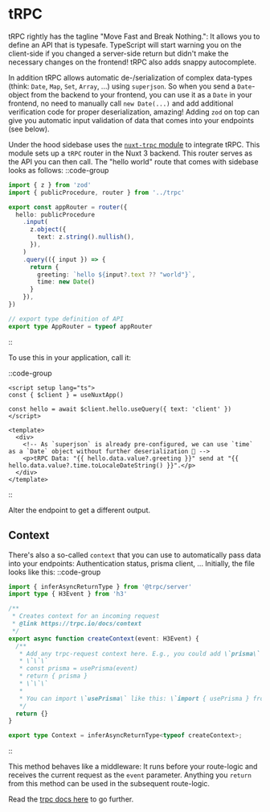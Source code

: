 # tRPC

tRPC rightly has the tagline "Move Fast and Break Nothing.": It allows you to define an API that is typesafe. TypeScript will start warning you on the client-side if you changed a server-side return but didn't make the necessary changes on the frontend! tRPC also adds snappy autocomplete.

In addition tRPC allows automatic de-/serialization of complex data-types (think: `Date`, `Map`, `Set`, `Array`, ...) using `superjson`. So when you send a `Date`-object from the backend to your frontend, you can use it as a `Date` in your frontend, no need to manually call `new Date(...)` and add additional verification code for proper deserialization, amazing! Adding `zod` on top can give you automatic input validation of data that comes into your endpoints (see below).

Under the hood sidebase uses the [`nuxt-trpc` module](https://trpc-nuxt.vercel.app/) to integrate tRPC. This module sets up a `tRPC` router in the Nuxt 3 backend. This router serves as the API you can then call. The "hello world" route that comes with sidebase looks as follows:
::code-group
```ts [server/trpc/routers/index.ts]
import { z } from 'zod'
import { publicProcedure, router } from '../trpc'

export const appRouter = router({
  hello: publicProcedure
    .input(
      z.object({
        text: z.string().nullish(),
      }),
    )
    .query(({ input }) => {
      return {
        greeting: `hello ${input?.text ?? "world"}`,
        time: new Date()
      }
    }),
})

// export type definition of API
export type AppRouter = typeof appRouter
```
::

To use this in your application, call it:

::code-group
```vue [pages/trpc.vue]
<script setup lang="ts">
const { $client } = useNuxtApp()

const hello = await $client.hello.useQuery({ text: 'client' })
</script>

<template>
  <div>
    <!-- As `superjson` is already pre-configured, we can use `time` as a `Date` object without further deserialization 🎉 -->
    <p>tRPC Data: "{{ hello.data.value?.greeting }}" send at "{{ hello.data.value?.time.toLocaleDateString() }}".</p>
  </div>
</template>
```
::


Alter the endpoint to get a different output.

## Context

There's also a so-called `context` that you can use to automatically pass data into your endpoints: Authentication status, prisma client, ... Initially, the file looks like this:
::code-group
```ts [server/trpc/context.ts]
import { inferAsyncReturnType } from '@trpc/server'
import type { H3Event } from 'h3'

/**
 * Creates context for an incoming request
 * @link https://trpc.io/docs/context
 */
export async function createContext(event: H3Event) {
  /**
   * Add any trpc-request context here. E.g., you could add \`prisma\` like this if you've set it up:
   * \`\`\`
   * const prisma = usePrisma(event)
   * return { prisma }
   * \`\`\`
   *
   * You can import \`usePrisma\` like this: \`import { usePrisma } from '@sidebase/nuxt-prisma'\`
   */
  return {}
}

export type Context = inferAsyncReturnType<typeof createContext>;
```
::

This method behaves like a middleware: It runs before your route-logic and receives the current request as the `event` parameter. Anything you `return` from this method can be used in the subsequent route-logic.

Read the [trpc docs here](https://trpc.io/) to go further.
